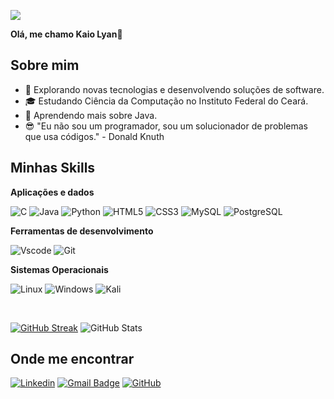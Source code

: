 ![](https://komarev.com/ghpvc/?username=kaio-dot&color=006bed)

**Olá, me chamo Kaio Lyan👋**


## Sobre mim

- 🤔 Explorando novas tecnologias e desenvolvendo soluções de software.
- 🎓 Estudando Ciência da Computação no Instituto Federal do Ceará.
- 🌱 Aprendendo mais sobre Java.
- 😎 "Eu não sou um programador, sou um solucionador de problemas que usa códigos." - Donald Knuth

## Minhas Skills

**Aplicações e dados**

![C](https://img.shields.io/badge/C-00599C?style=for-the-badge&logo=c&logoColor=white)
![Java](https://img.shields.io/badge/java-%23ED8B00.svg?style=for-the-badge&logo=openjdk&logoColor=white)
![Python](https://img.shields.io/badge/python-3670A0?style=for-the-badge&logo=python&logoColor=ffdd54)
![HTML5](https://img.shields.io/badge/HTML5-E34F26?style=for-the-badge&logo=html5&logoColor=white)
![CSS3](https://img.shields.io/badge/CSS3-1572B6?style=for-the-badge&logo=css3&logoColor=white)
![MySQL](https://img.shields.io/badge/MySQL-00000F?style=for-the-badge&logo=mysql&logoColor=white)
![PostgreSQL](https://img.shields.io/badge/PostgreSQL-000?style=for-the-badge&logo=postgresql)



**Ferramentas de desenvolvimento**

![Vscode](https://img.shields.io/badge/Vscode-007ACC?style=for-the-badge&logo=visual-studio-code&logoColor=white)
![Git](https://img.shields.io/badge/GIT-E44C30?style=for-the-badge&logo=git&logoColor=white)

**Sistemas Operacionais**

![Linux](https://img.shields.io/badge/Linux-000?style=for-the-badge&logo=linux&logoColor=FCC624)
![Windows](https://img.shields.io/badge/Windows-000?style=for-the-badge&logo=windows&logoColor=2CA5E0)
![Kali](https://img.shields.io/badge/Kali-268BEE?style=for-the-badge&logo=kalilinux&logoColor=white)

<br/>

[![GitHub Streak](https://streak-stats.demolab.com/?user=kaio-dot&theme=bear&background=000&border=30A3DC&dates=FFF)](https://git.io/streak-stats)
![GitHub Stats](https://github-readme-stats.vercel.app/api?username=kaio-dot&theme=transparent&bg_color=000&border_color=30A3DC&show_icons=true&icon_color=30A3DC&title_color=E94D5F&text_color=FFF)

## Onde me encontrar

[![Linkedin](https://img.shields.io/badge/-Kaio-blue?style=flat-square&logo=Linkedin&logoColor=white&link=www.linkedin.com/in/kaio-lyan-151a1631b)](www.linkedin.com/in/kaio-lyan-151a1631b)
[![Gmail Badge](https://img.shields.io/badge/kaiolyan153@gmail.com-006bed?style=flat-square&logo=Gmail&logoColor=white&link=mailto:kaiolyan153@gmail.com)](mailto:kaiolyan153@gmail.com)
[![GitHub](https://img.shields.io/github/followers/iuricode?label=follow&style=social)](https://github.com/kaio-dot)
